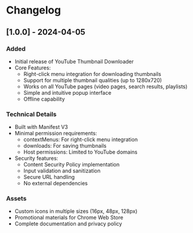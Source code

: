 # Changelog

## [1.0.0] - 2024-04-05

### Added
- Initial release of YouTube Thumbnail Downloader
- Core Features:
  - Right-click menu integration for downloading thumbnails
  - Support for multiple thumbnail qualities (up to 1280x720)
  - Works on all YouTube pages (video pages, search results, playlists)
  - Simple and intuitive popup interface
  - Offline capability

### Technical Details
- Built with Manifest V3
- Minimal permission requirements:
  - contextMenus: For right-click menu integration
  - downloads: For saving thumbnails
  - Host permissions: Limited to YouTube domains
- Security features:
  - Content Security Policy implementation
  - Input validation and sanitization
  - Secure URL handling
  - No external dependencies

### Assets
- Custom icons in multiple sizes (16px, 48px, 128px)
- Promotional materials for Chrome Web Store
- Complete documentation and privacy policy 